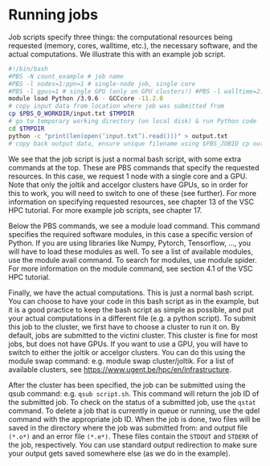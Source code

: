 # Running jobs

Job scripts specify three things: the computational resources being requested (memory, cores, walltime, etc.), the necessary software, and the actual computations. We illustrate this with an example job script.

```bash
#!/bin/bash
#PBS -N count_example # job name
#PBS -l nodes=1:ppn=1 # single-node job, single core
#PBS -l gpus=1 # single GPU (only on GPU clusters!) #PBS -l walltime=2:00:00 # max. 2h of wall time
module load Python /3.9.6 - GCCcore -11.2.0
# copy input data from location where job was submitted from
cp $PBS_O_WORKDIR/input.txt $TMPDIR
# go to temporary working directory (on local disk) & run Python code
cd $TMPDIR
python -c "print(len(open(’input.txt’).read()))" > output.txt
# copy back output data, ensure unique filename using $PBS_JOBID cp output.txt $VSC_DATA/output_${PBS_JOBID}.txt
```

We see that the job script is just a normal bash script, with some extra commands at the top. These are PBS commands that specify the requested resources. In this case, we request 1 node with a single core and a GPU. Note that only the joltik and accelgor clusters have GPUs, so in order for this to work, you will need to switch to one of these (see further). For more information on specifying requested resources, see chapter 13 of the VSC HPC tutorial. For more example job scripts, see chapter 17.

Below the PBS commands, we see a module load command. This command specifies the required software modules, in this case a specific version of Python. If you are using libraries like Numpy, Pytorch, Tensorflow, ..., you will have to load these modules as well. To see a list of available modules, use the module avail command. To search for modules, use module spider. For more information on the module command, see section 4.1 of the VSC HPC tutorial.

Finally, we have the actual computations. This is just a normal bash script. You can choose to have your code in this bash script as in the example, but it is a good practice to keep the bash script as simple as possible, and put your actual computations in a different file (e.g. a python script).
To submit this job to the cluster, we first have to choose a cluster to run it on. By default, jobs are submitted to the victini cluster. This cluster is fine for most jobs, but does not have GPUs. If you want to use a GPU, you will have to switch to either the joltik or accelgor clusters. You can do this using the module swap command: e.g. module swap cluster/joltik. For a list of available clusters, see https://www.ugent.be/hpc/en/infrastructure.

After the cluster has been specified, the job can be submitted using the qsub command: e.g. `qsub script.sh`. This command will return the job ID of the submitted job. To check on the status of a submitted job, use the `qstat` command. To delete a job that is currently in queue or running, use the qdel command with the appropriate job ID.
When the job is done, two files will be saved in the directory where the job was submitted from: and output file `(*.o*)` and an error file `(*.e*)`. These files contain the `STDOUT` and `STDERR` of the job, respectively. You can use standard output redirection to make sure your output gets saved somewhere else (as we do in the example).